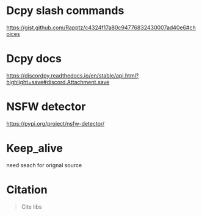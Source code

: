 # Dcpy slash commands
https://gist.github.com/Rapptz/c4324f17a80c94776832430007ad40e6#choices

# Dcpy docs
https://discordpy.readthedocs.io/en/stable/api.html?highlight=save#discord.Attachment.save

# NSFW detector
https://pypi.org/project/nsfw-detector/

# Keep_alive
need seach for orignal source

# Citation
> Cite libs